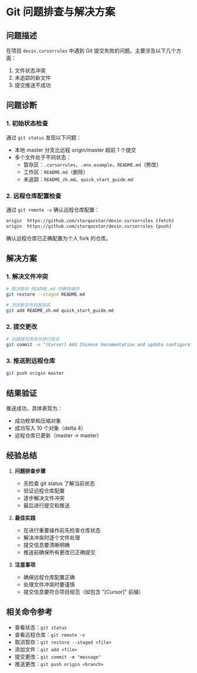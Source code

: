 # Git 问题排查与解决方案

## 问题描述

在项目 `devin.cursorrules` 中遇到 Git 提交失败的问题。主要涉及以下几个方面：
1. 文件状态冲突
2. 未追踪的新文件
3. 提交推送不成功

## 问题诊断

### 1. 初始状态检查

通过 `git status` 发现以下问题：
- 本地 master 分支比远程 origin/master 超前 1 个提交
- 多个文件处于不同状态：
  - 暂存区：`.cursorrules`、`.env.example`、`README.md`（修改）
  - 工作区：`README.md`（删除）
  - 未追踪：`README_zh.md`、`quick_start_guide.md`

### 2. 远程仓库配置检查

通过 `git remote -v` 确认远程仓库配置：
```bash
origin  https://github.com/starqazstar/devin.cursorrules (fetch)
origin  https://github.com/starqazstar/devin.cursorrules (push)
```
确认远程仓库已正确配置为个人 fork 的仓库。

## 解决方案

### 1. 解决文件冲突
```bash
# 取消暂存 README.md 的删除操作
git restore --staged README.md

# 添加新文件到暂存区
git add README_zh.md quick_start_guide.md
```

### 2. 提交更改
```bash
# 创建提交信息并进行提交
git commit -m "[Cursor] Add Chinese documentation and update configuration files"
```

### 3. 推送到远程仓库
```bash
git push origin master
```

## 结果验证

推送成功，具体表现为：
- 成功枚举和压缩对象
- 成功写入 10 个对象（delta 4）
- 远程仓库已更新（master -> master）

## 经验总结

1. **问题排查步骤**
   - 先检查 git status 了解当前状态
   - 验证远程仓库配置
   - 逐步解决文件冲突
   - 最后进行提交和推送

2. **最佳实践**
   - 在进行重要操作前先检查仓库状态
   - 解决冲突时逐个文件处理
   - 提交信息要清晰明确
   - 推送前确保所有更改已正确提交

3. **注意事项**
   - 确保远程仓库配置正确
   - 处理文件冲突时要谨慎
   - 提交信息要符合项目规范（如包含 "[Cursor]" 前缀）

## 相关命令参考

- 查看状态：`git status`
- 查看远程仓库：`git remote -v`
- 取消暂存：`git restore --staged <file>`
- 添加文件：`git add <file>`
- 提交更改：`git commit -m "message"`
- 推送更改：`git push origin <branch>` 